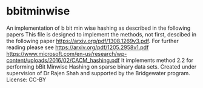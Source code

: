 # bbitminwise
An implementation of b bit min wise hashing as described in the following papers
This file is designed to implement the methods, not first, descibed in the following paper https://arxiv.org/pdf/1308.1269v3.pdf.
For further reading please see
https://arxiv.org/pdf/1205.2958v1.pdf
https://www.microsoft.com/en-us/research/wp-content/uploads/2016/02/CACM_hashing.pdf
It implements method 2.2 for performing bBit Minwise Hashing on sparse binary data sets.
Created under supervision of Dr Rajen Shah and supported by the Bridgewater program.
License: CC-BY

